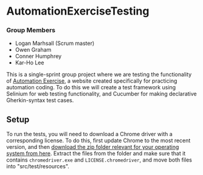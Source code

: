 # AutomationExerciseTesting

### Group Members

- Logan Marhsall (Scrum master)
- Owen Graham
- Conner Humphrey
- Kar-Ho Lee

This is a single-sprint group project where we are testing the functionality of [Automation Exercise](https://automationexercise.com/), a website created specifically for practicing automation coding.
To do this we will create a test framework using Selinium for web testing functionality, and Cucumber for making declarative Gherkin-syntax test cases.

## Setup

To run the tests, you will need to download a Chrome driver with a corresponding license. To do this, first update Chrome to the most recent version, and then [download the zip folder relevant for your operating system from here](https://googlechromelabs.github.io/chrome-for-testing/). Extract the files from the folder and make sure that it contains `chromedriver.exe` and `LICENSE.chromedriver`, and move both files into "src/test/resources".
